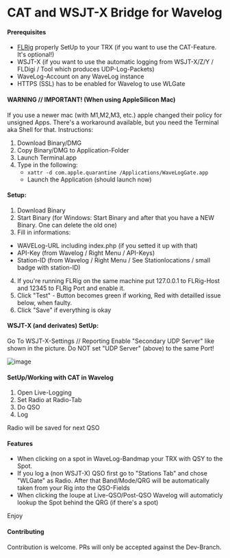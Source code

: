 # CAT and WSJT-X Bridge for Wavelog

#### Prerequisites
* [FLRig](http://www.w1hkj.com/) properly SetUp to your TRX (if you want to use the CAT-Feature. It's optional!)
* WSJT-X (if you want to use the automatic logging from WSJT-X/Z/Y / FLDigi / Tool which produces UDP-Log-Packets)
* WaveLog-Account on any WaveLog instance
* HTTPS (SSL) has to be enabled for Wavelog to use WLGate

#### WARNING // IMPORTANT! (When using AppleSilicon Mac)
If you use a newer mac (with M1,M2,M3, etc.) apple changed their policy for unsigned Apps.
There's a workaround available, but you need the Terminal aka Shell for that.
Instructions:
1. Download Binary/DMG
2. Copy Binary/DMG to Application-Folder
3. Launch Terminal.app
4. Type in the following:
   - `xattr -d com.apple.quarantine /Applications/WaveLogGate.app`
   - Launch the Application (should launch now)

#### Setup:
1. Download Binary
2. Start Binary (for Windows: Start Binary and after that you have a NEW Binary. One can delete the old one)
3. Fill in informations:
  * WAVELog-URL including index.php (if you setted it up with that)
  * API-Key (from Wavelog / Right Menu / API-Keys)
  * Station-ID (from Wavelog / Right Menu / See Stationlocations / small badge with station-ID)
4. If you're running FLRig on the same machine put 127.0.0.1 to FLRig-Host and 12345 to FLRig Port and enable it.
5. Click "Test" - Button becomes green if working, Red with detailled issue below, when faulty.
6. Click "Save" if everything is okay

#### WSJT-X (and derivates) SetUp:
Go To WSJT-X-Settings // Reporting
Enable "Secondary UDP Server" like shown in the picture. Do NOT set "UDP Server" (above) to the same Port!

![image](https://github.com/wavelog/waveloggate/assets/1410708/7238b193-c589-4ae3-97f8-eae506965dff)

#### SetUp/Working with CAT in Wavelog
1. Open Live-Logging
2. Set Radio at Radio-Tab
3. Do QSO
4. Log

Radio will be saved for next QSO

#### Features
* When clicking on a spot in WaveLog-Bandmap your TRX with QSY to the Spot.
* If you log a (non WSJT-X) QSO first go to "Stations Tab" and chose "WLGate" as Radio. After that Band/Mode/QRG will be automatically taken from your Rig into the QSO-Fields
* When clicking the loupe at Live-QSO/Post-QSO Wavelog will automaticly lookup the Spot behind the QRG (if there's a spot)

Enjoy

#### Contributing
Contribution is welcome. PRs will only be accepted against the Dev-Branch.

